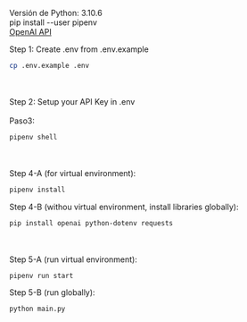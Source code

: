Versión de Python: 3.10.6 
<br/>
pip install --user pipenv
<br/>
<a href="https://platform.openai.com/account/api-keys">OpenAI API</a>
<br/>

Step 1: Create .env from .env.example <br/>
```sh 
cp .env.example .env 
```
<br/>
<br/>
Step 2: Setup your API Key in .env
<br/>
<br/>
Paso3:

```sh
pipenv shell 
``` 
<br/>
<br/>
Step 4-A (for virtual environment):

```sh
pipenv install 
``` 

Step 4-B (withou virtual environment, install libraries globally):

```sh
pip install openai python-dotenv requests
``` 
<br/>
<br/>
Step 5-A (run virtual environment): 

```sh
pipenv run start 
``` 

Step 5-B (run globally): 

```sh
python main.py
``` 
